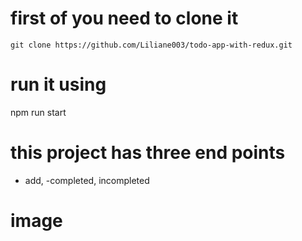 # first of you need to clone it 
`git clone https://github.com/Liliane003/todo-app-with-redux.git`
# run it using 
npm run start
# this project has three end points 
- add, -completed, incompleted
# image

